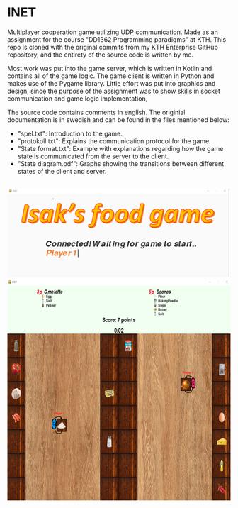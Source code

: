 # INET

Multiplayer cooperation game utilizing UDP communication. Made as an assignment for the course "DD1362 Programming paradigms" at KTH. This repo is cloned with the original commits from my KTH Enterprise GitHub repository, and the entirety of the source code is written by me.

Most work was put into the game server, which is written in Kotlin and contains all of the game logic. The game client is written in Python and makes use of the Pygame library. Little effort was put into graphics and design, since the purpose of the assignment was to show skills in socket communication and game logic implementation,

The source code contains comments in english. The originial documentation is in swedish and can be found in the files mentioned below:
- "spel.txt": Introduction to the game.
- "protokoll.txt": Explains the communication protocol for the game.
- "State format.txt": Example with explanations regarding how the game state is communicated from the server to the client.
- "State diagram.pdf": Graphs showing the transitions between different states of the client and server.

<br>
<img src="./menu.png" height=200px>

<br>

<img src="./game.png" height=500px>
